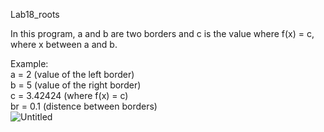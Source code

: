 Lab18_roots  
  
In this program, a and b are two borders and c is the value where f(x) = c, where x between a and b.  
  
  Example:    
  a = 2 (value of the left border)  
  b = 5 (value of the right border)  
  c = 3.42424 (where f(x) = c)  
  br = 0.1 (distence between borders)  
 ![Untitled](https://user-images.githubusercontent.com/89953755/145594004-af369999-3ad1-4447-9fd8-951260ff85b5.png)


